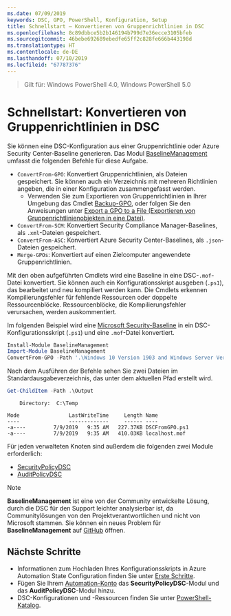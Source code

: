 ```yaml
---
ms.date: 07/09/2019
keywords: DSC, GPO, PowerShell, Konfiguration, Setup
title: Schnellstart – Konvertieren von Gruppenrichtlinien in DSC
ms.openlocfilehash: 8c89dbbce5b2b146194b799d7e36ecce3105bfeb
ms.sourcegitcommit: 46bebe692689ebedfe65ff2c828fe666b443198d
ms.translationtype: HT
ms.contentlocale: de-DE
ms.lasthandoff: 07/10/2019
ms.locfileid: "67787376"
---
```

> Gilt für: Windows PowerShell 4.0, Windows PowerShell 5.0

# <a name="quickstart-convert-group-policy-into-dsc"></a>Schnellstart: Konvertieren von Gruppenrichtlinien in DSC

Sie können eine DSC-Konfiguration aus einer Gruppenrichtlinie oder Azure Security Center-Baseline generieren. Das Modul [BaselineManagement](https://www.powershellgallery.com/packages/BaselineManagement) umfasst die folgenden Befehle für diese Aufgabe.

- `ConvertFrom-GPO`: Konvertiert Gruppenrichtlinien, als Dateien gespeichert. Sie können auch ein Verzeichnis mit mehreren Richtlinien angeben, die in einer Konfiguration zusammengefasst werden.
  - Verwenden Sie zum Exportieren von Gruppenrichtlinien in Ihrer Umgebung das Cmdlet [Backup-GPO](/powershell/module/grouppolicy/backup-gpo?view=win10-ps), oder folgen Sie den Anweisungen unter [Export a GPO to a File (Exportieren von Gruppenrichtlinienobjekten in eine Datei)](/microsoft-desktop-optimization-pack/agpm/export-a-gpo-to-a-file).
- `ConvertFrom-SCM`: Konvertiert Security Compliance Manager-Baselines, als `.xml`-Dateien gespeichert.
- `ConvertFrom-ASC`: Konvertiert Azure Security Center-Baselines, als `.json`-Dateien gespeichert.
- `Merge-GPOs`: Konvertiert auf einen Zielcomputer angewendete Gruppenrichtlinien.

Mit den oben aufgeführten Cmdlets wird eine Baseline in eine DSC-`.mof`-Datei konvertiert. Sie können auch ein Konfigurationsskript ausgeben (`.ps1`), das bearbeitet und neu kompiliert werden kann. Die Cmdlets erkennen Kompilierungsfehler für fehlende Ressourcen oder doppelte Ressourcenblöcke. Ressourcenblöcke, die Kompilierungsfehler verursachen, werden auskommentiert.

Im folgenden Beispiel wird eine [Microsoft Security-Baseline](https://www.microsoft.com/en-us/download/details.aspx?id=55319) in ein DSC-Konfigurationsskript (`.ps1`) und eine `.mof`-Datei konvertiert.

```powershell
Install-Module BaselineManagement
Import-Module BaselineManagement
ConvertFrom-GPO -Path '.\Windows 10 Version 1903 and Windows Server Version 1903 Security Baseline\GPOs\' -OutputConfigurationScript
```

Nach dem Ausführen der Befehle sehen Sie zwei Dateien im Standardausgabeverzeichnis, das unter dem aktuellen Pfad erstellt wird.

```powershell
Get-ChildItem -Path .\Output
```

```Output
    Directory:  C:\Temp

Mode                LastWriteTime     Length Name
----                -------------     ------ ----
-a----         7/9/2019   9:35 AM   227.37KB DSCFromGPO.ps1
-a----         7/9/2019   9:35 AM   410.03KB localhost.mof
```

Für jeden verwalteten Knoten sind außerdem die folgenden zwei Module erforderlich:

- [SecurityPolicyDSC](https://www.powershellgallery.com/packages/SecurityPolicyDsc)
- [AuditPolicyDSC](https://www.powershellgallery.com/packages/AuditPolicyDsc)

> [!NOTE]
> **BaselineManagement** ist eine von der Community entwickelte Lösung, durch die DSC für den Support leichter analysierbar ist, da Communitylösungen von den Projektverantwortlichen und nicht von Microsoft stammen. Sie können ein neues Problem für **BaselineManagement** auf [GitHub](https://github.com/microsoft/BaselineManagement) öffnen.

## <a name="next-steps"></a>Nächste Schritte

- Informationen zum Hochladen Ihres Konfigurationsskripts in Azure Automation State Configuration finden Sie unter [Erste Schritte](/automation/automation-dsc-getting-started#importing-a-configuration-into-azure-automation).
- Fügen Sie Ihrem [Automation-Konto](/azure/automation/shared-resources/modules) das **SecurityPolicyDSC**-Modul und das **AuditPolicyDSC**-Modul hinzu.
- DSC-Konfigurationen und -Ressourcen finden Sie unter [PowerShell-Katalog](https://www.powershellgallery.com/).
